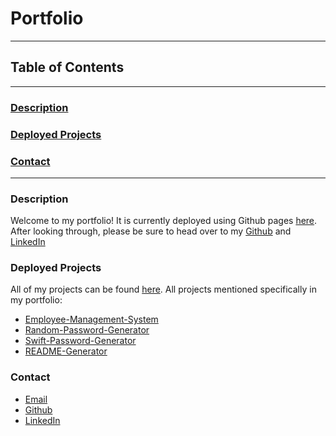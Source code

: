 # Portfolio 
---
## Table of Contents
---
### [Description](#Description)

### [Deployed Projects](#DeployedProjects)

### [Contact](#Contact)
---
### <a name="Description"></a>Description

Welcome to my portfolio! It is currently deployed using Github pages [here](https://jamespericles.github.io/). After looking through, please be sure to head over to my [Github](https://github.com/jamespericles) and [LinkedIn](https://www.linkedin.com/in/james-pericles-ii-38a859156/)

### <a name="DeployedProjects"></a>Deployed Projects
  
All of my projects can be found [here](https://github.com/jamespericles?tab=repositories).
All projects mentioned specifically in my portfolio:
*   [Employee-Management-System](https://github.com/jamespericles/Employee-Management-System)
*   [Random-Password-Generator](https://github.com/jamespericles/Random-Password-Generator)
*   [Swift-Password-Generator](https://github.com/jamespericles/Swift-Password-Generator)
*   [README-Generator](https://github.com/jamespericles/README-Generator)
### <a name="Contact"></a>Contact
*   [Email](jamesspericles@gmail.com)
*   [Github](https://github.com/jamespericles)
*   [LinkedIn](https://www.linkedin.com/in/james-pericles-ii-38a859156/)
